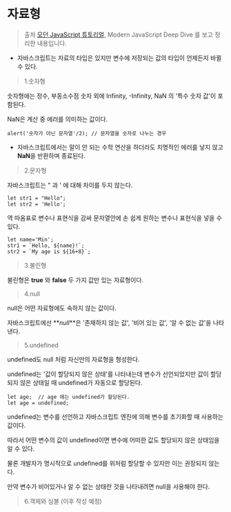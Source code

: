 # 자료형

> 출처 [모던 JavaScript 튜토리얼](https://ko.javascript.info/), Modern JavaScript Deep Dive 를 보고 정리한 내용입니다.

-   자바스크립트는 자료의 타입은 있지만 변수에 저장되는 값의 타입이 언제든지 바뀔 수 있다.

> 1.숫자형

숫자형에는 정수, 부동소수점 숫자 외에 Infinity, -Infinity, NaN 의 '특수 숫자 값'이 포함된다.

NaN은 계산 중 에러를 의미하는 값이다.

```
alert('숫자가 아닌 문자열'/2); // 문자열을 숫자로 나누는 경우
```

-   자바스크립트에서는 말이 안 되는 수학 연산을 하더라도 치명적인 에러를 낳지 않고 **NaN**을 반환하며 종료된다.

> 2.문자형

자바스크립트는 " 과 ' 에 대해 차이를 두지 않는다.

```
let str1 = "Hello";
let str2 = 'Hello';
```

역 따옴표로 변수나 표현식을 감싸 문자열안에 손 쉽게 원하는 변수나 표현식을 넣을 수 있다.

```
let name='Min';
str1 = `Hello, ${name}!`;
str2 = `My age is ${16+8}`;
```

> 3.불린형

불린형은 **true** 와 **false** 두 가지 값만 있는 자료형이다.

> 4.null

null은 어떤 자료형에도 속하지 않는 값이다.

자바스크립트에선 **_null_**은 '존재하지 않는 값', '비어 있는 값', '알 수 없는 값'을 나타낸다.

> 5.undefined

undefined도 null 처럼 자신만의 자료형을 형성한다.

undefined는 '값이 할당되지 않은 상태'를 나타내는데 변수가 선언되었지만 값이 할당되지 않은 상태일 때 undefined가 자동으로 할당된다.

```
let age;  // age 에는 undefined가 할당된다.
let age = undefined;
```

undefined는 변수를 선언하고 자바스크립트 엔진에 의해 변수를 초기화할 때 사용하는 값이다.

따라서 어떤 변수의 값이 undefined이면 변수에 어떠한 값도 할당되지 않은 상태임을 알 수 있다.

물론 개발자가 명시적으로 undefined를 위처럼 할당할 수 있지만 이는 권장되지 않는다.

만약 변수가 비어있거나 알 수 없는 상태란 것을 나타내려면 null을 사용해야 한다.

> 6.객체와 심볼 (이후 작성 예정)
